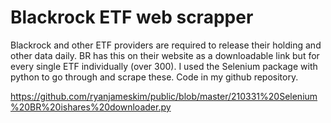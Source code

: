 # Blackrock ETF web scrapper

Blackrock and other ETF providers are required to release their holding and other data daily. BR has this on their website as a downloadable link but for every single ETF individually (over 300). I used the Selenium package with python to go through and scrape these. Code in my github repository.

https://github.com/ryanjameskim/public/blob/master/210331%20Selenium%20BR%20ishares%20downloader.py
